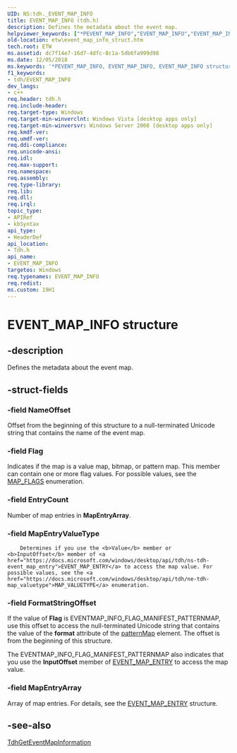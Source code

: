```yaml
---
UID: NS:tdh._EVENT_MAP_INFO
title: EVENT_MAP_INFO (tdh.h)
description: Defines the metadata about the event map.
helpviewer_keywords: ["*PEVENT_MAP_INFO","EVENT_MAP_INFO","EVENT_MAP_INFO structure [ETW]","etw.event_map_info_struct","tdh.event_map_info_struct","tdh/EVENT_MAP_INFO"]
old-location: etw\event_map_info_struct.htm
tech.root: ETW
ms.assetid: dc7f14e7-16d7-4dfc-8c1a-5db6fa999d98
ms.date: 12/05/2018
ms.keywords: '*PEVENT_MAP_INFO, EVENT_MAP_INFO, EVENT_MAP_INFO structure [ETW], etw.event_map_info_struct, tdh.event_map_info_struct, tdh/EVENT_MAP_INFO'
f1_keywords:
- tdh/EVENT_MAP_INFO
dev_langs:
- c++
req.header: tdh.h
req.include-header: 
req.target-type: Windows
req.target-min-winverclnt: Windows Vista [desktop apps only]
req.target-min-winversvr: Windows Server 2008 [desktop apps only]
req.kmdf-ver: 
req.umdf-ver: 
req.ddi-compliance: 
req.unicode-ansi: 
req.idl: 
req.max-support: 
req.namespace: 
req.assembly: 
req.type-library: 
req.lib: 
req.dll: 
req.irql: 
topic_type:
- APIRef
- kbSyntax
api_type:
- HeaderDef
api_location:
- Tdh.h
api_name:
- EVENT_MAP_INFO
targetos: Windows
req.typenames: EVENT_MAP_INFO
req.redist: 
ms.custom: 19H1
---
```


# EVENT_MAP_INFO structure


## -description


Defines the metadata about the event map.


## -struct-fields




### -field NameOffset

Offset from the beginning of this structure to a null-terminated Unicode string that contains the name of the event map.


### -field Flag

Indicates if the map is a value map, bitmap, or pattern map. This member can contain one or more flag values. For possible values, see the <a href="https://docs.microsoft.com/windows/desktop/api/tdh/ne-tdh-map_flags">MAP_FLAGS</a> enumeration.


### -field EntryCount

Number of map entries in <b>MapEntryArray</b>.


### -field MapEntryValueType

 
		Determines if you use the <b>Value</b> member or <b>InputOffset</b> member of <a href="https://docs.microsoft.com/windows/desktop/api/tdh/ns-tdh-event_map_entry">EVENT_MAP_ENTRY</a> to access the map value. For possible values, see the <a href="https://docs.microsoft.com/windows/desktop/api/tdh/ne-tdh-map_valuetype">MAP_VALUETYPE</a> enumeration.


### -field FormatStringOffset

If the value of <b>Flag</b> is EVENTMAP_INFO_FLAG_MANIFEST_PATTERNMAP, use this offset to access the null-terminated Unicode string that contains the value of the <b>format</b> attribute of the <a href="https://docs.microsoft.com/windows/desktop/WES/eventmanifestschema-patternmaptype-complextype">patternMap</a> element. The offset is from the beginning of this structure.  

The EVENTMAP_INFO_FLAG_MANIFEST_PATTERNMAP also indicates that you use the <b>InputOffset</b> member of <a href="https://docs.microsoft.com/windows/desktop/api/tdh/ns-tdh-event_map_entry">EVENT_MAP_ENTRY</a> to access the map value.


### -field MapEntryArray

 Array of map entries. For details, see the <a href="https://docs.microsoft.com/windows/desktop/api/tdh/ns-tdh-event_map_entry">EVENT_MAP_ENTRY</a> structure.


## -see-also




<a href="https://docs.microsoft.com/windows/desktop/api/tdh/nf-tdh-tdhgeteventmapinformation">TdhGetEventMapInformation</a>
 

 


